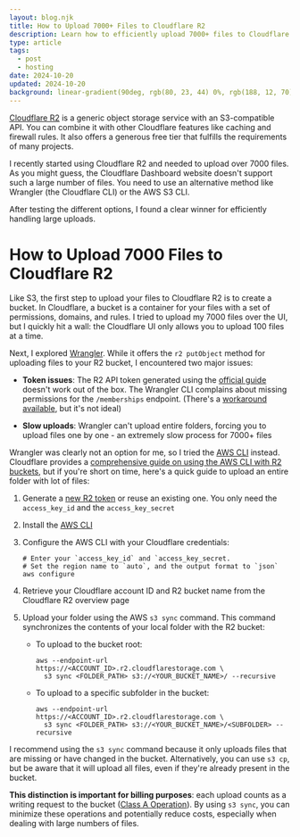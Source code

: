 ```yaml
---
layout: blog.njk
title: How to Upload 7000+ Files to Cloudflare R2
description: Learn how to efficiently upload 7000+ files to Cloudflare R2 using AWS CLI. This guide covers common pitfalls, cost-saving techniques, and provides step-by-step instructions for managing large-scale file uploads to your R2 buckets.
type: article
tags:
  - post
  - hosting
date: 2024-10-20
updated: 2024-10-20
background: linear-gradient(90deg, rgb(80, 23, 44) 0%, rgb(188, 12, 70) 100%);
---
```


[Cloudflare R2](https://developers.cloudflare.com/r2/) is a generic object storage service with an S3-compatible API. You can combine it with other Cloudflare features like caching and firewall rules. It also offers a generous free tier that fulfills the requirements of many projects.

I recently started using Cloudflare R2 and needed to upload over 7000 files. As you might guess, the Cloudflare Dashboard website doesn't support such a large number of files. You need to use an alternative method like Wrangler (the Cloudflare CLI) or the AWS S3 CLI.

After testing the different options, I found a clear winner for efficiently handling large uploads.

# How to Upload 7000 Files to Cloudflare R2

Like S3, the first step to upload your files to Cloudflare R2 is to create a bucket. In Cloudflare, a bucket is a container for your files with a set of permissions, domains, and rules. I tried to upload my 7000 files over the UI, but I quickly hit a wall: the Cloudflare UI only allows you to upload 100 files at a time.

Next, I explored [Wrangler](https://developers.cloudflare.com/workers/wrangler/install-and-update/). While it offers the `r2 putObject` method for uploading files to your R2 bucket, I encountered two major issues:

* **Token issues**: The R2 API token generated using the [official guide](https://developers.cloudflare.com/r2/api/s3/tokens/) doesn't work out of the box. The Wrangler CLI complains about missing permissions for the `/memberships` endpoint. (There's a [workaround available](https://github.com/cloudflare/workers-sdk/issues/1422#issuecomment-1189496401), but it's not ideal)

* **Slow uploads**: Wrangler can't upload entire folders, forcing you to upload files one by one - an extremely slow process for 7000+ files

Wrangler was clearly not an option for me, so I tried the [AWS CLI](https://docs.aws.amazon.com/cli/latest/userguide/getting-started-install.html) instead. Cloudflare provides a [comprehensive guide on using the AWS CLI with R2 buckets](https://developers.cloudflare.com/r2/examples/aws-cli/), but if you're short on time, here's a quick guide to upload an entire folder with lot of files:

1. Generate a [new R2 token](https://developers.cloudflare.com/r2/api/s3/tokens/) or reuse an existing one. You only need the `access_key_id` and the `access_key_secret`

2. Install the [AWS CLI](https://docs.aws.amazon.com/cli/latest/userguide/getting-started-install.html)

3. Configure the AWS CLI with your Cloudflare credentials:

   ```shell
   # Enter your `access_key_id` and `access_key_secret.
   # Set the region name to `auto`, and the output format to `json`
   aws configure
   ```
  

4. Retrieve your Cloudflare account ID and R2 bucket name from the Cloudflare R2 overview page

5. Upload your folder using the AWS `s3 sync` command. This command synchronizes the contents of your local folder with the R2 bucket:

   - To upload to the bucket root:
  
     ```shell
     aws --endpoint-url https://<ACCOUNT_ID>.r2.cloudflarestorage.com \
       s3 sync <FOLDER_PATH> s3://<YOUR_BUCKET_NAME>/ --recursive
     ```
   
   - To upload to a specific subfolder in the bucket:
     
     ```shell
     aws --endpoint-url https://<ACCOUNT_ID>.r2.cloudflarestorage.com \
       s3 sync <FOLDER_PATH> s3://<YOUR_BUCKET_NAME>/<SUBFOLDER> --recursive
     ```

I recommend using the `s3 sync` command because it only uploads files that are missing or have changed in the bucket. Alternatively, you can use `s3 cp`, but be aware that it will upload all files, even if they're already present in the bucket.

**This distinction is important for billing purposes**: each upload counts as a writing request to the bucket ([Class A Operation](https://developers.cloudflare.com/r2/pricing/)). By using `s3 sync`, you can minimize these operations and potentially reduce costs, especially when dealing with large numbers of files.
